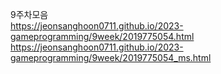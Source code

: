 9주차모음<br>
https://jeonsanghoon0711.github.io/2023-gameprogramming/9week/2019775054.html  
https://jeonsanghoon0711.github.io/2023-gameprogramming/9week/2019775054_ms.html

